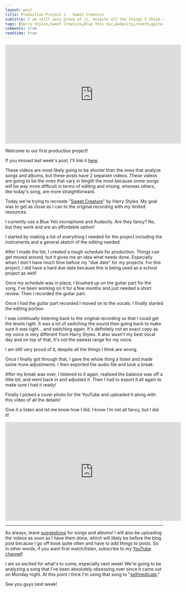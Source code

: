 ```yaml
---
layout: post
title: Production Project 1 - Sweet Creature
subtitle: I am still very proud of it, despite all the things I think are wrong.
tags: [Harry Styles,Sweet Creature,Blue Yeti mic,Audacity,reverb,guitar,export,selfmedicate,dontknowher,youtube]
comments: true
readtime: true
---
```


<iframe width="560" height="315" src="https://www.youtube.com/embed/jby7d3KZefg?si=nIBrrllbv7yhQE-U" title="YouTube video player" frameborder="0" allow="accelerometer; autoplay; clipboard-write; encrypted-media; gyroscope; picture-in-picture; web-share" referrerpolicy="strict-origin-when-cross-origin" allowfullscreen></iframe>

Welcome to our first production project!

If you missed last week's post, I'll link it [here](/2024-03-20-ep1-somebody-to-love-queen).

These videos are most likely going to be shorter than the ones that analyze songs and albums, but these posts have 2 separate videos. These videos are going to be the ones that vary in length the most because some songs will be way more difficult in terms of editing and mixing, whereas others, like today's song, are more straightforward.

Today we're trying to recreate "[Sweet Creature](https://youtu.be/8uD6s-X3590?si=4Ywbi9ldeacwPBpV)" by Harry Styles. My goal was to get as close as I can to the original recording with my limited resources.

I currently use a Blue Yeti microphone and Audacity. Are they fancy? No, but they work and are an affordable option!

I started by making a list of everything I needed for the project including the instruments and a general sketch of the editing needed.

After I made the list, I created a rough schedule for production. Things can get moved around, but it gives me an idea what needs done. Especially when I don't have much time before my "due date" for my projects. For this project, I did have a hard due date because this is being used as a school project as well!

Once my schedule was in place, I brushed up on the guitar part for the song. I've been working on it for a few months and just needed a short review. Then I recorded the guitar part.

Once I had the guitar part recorded I moved on to the vocals. I finally started the editing portion.

I was continually listening back to the original recording so that I could get the levels right. It was a lot of switching the sound then going back to make sure it was right... and switching again. It's definitely not an exact copy as my voice is very different from Harry Styles. It also wasn't my best vocal day and on top of that, it's not the easiest range for my voice.

I am still very proud of it, despite all the things I think are wrong.

Once I finally got through that, I gave the whole thing a listen and made some more adjustments. I then exported the audio file and took a break.

After my break was over, I listened to it again, realized the balance was off a little bit, and went back in and adjusted it. Then I had to export it all again to make sure I had it ready!

Finally I picked a cover photo for the YouTube and uploaded it along with this video of all the details!

Give it a listen and let me know how I did. I know I'm not all fancy, but I did it!

<iframe width="560" height="315" src="https://www.youtube.com/embed/RLzYqtweUks?si=KE6d_Zsb4-O2leFk" title="YouTube video player" frameborder="0" allow="accelerometer; autoplay; clipboard-write; encrypted-media; gyroscope; picture-in-picture; web-share" referrerpolicy="strict-origin-when-cross-origin" allowfullscreen></iframe>

---

As always, leave [suggestions](/suggestionsform.md) for songs and albums! I will also be uploading the videos as soon as I have them done, which will likely be before the blog post because I go off book quite often and have to add things to posts. So in other words, if you want first watch/listen, subscribe to my [YouTube channel](https://www.youtube.com/channel/UCJjN0ekhHr2-lyNhRAMcpOA)!

I am so excited for what's to come, especially next week! We're going to be analyzing a song that I've been absolutely obsessing over since it came out on Monday night. At this point I think I'm using that song to "[selfmedicate](https://www.youtube.com/watch?v=lD3vbL7nh4o)."

See you guys next week!